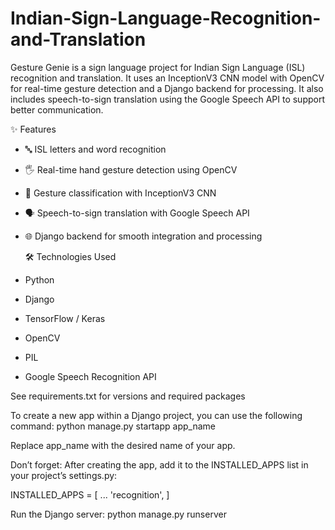 # Indian-Sign-Language-Recognition-and-Translation
Gesture Genie is a sign language project for Indian Sign Language (ISL) recognition and translation. It uses an InceptionV3 CNN model with OpenCV for real-time gesture detection and a Django backend for processing. It also includes speech-to-sign translation using the Google Speech API to support better communication.

✨ Features

- 🔤 ISL letters and word recognition
- 🖐️ Real-time hand gesture detection using OpenCV
- 🧠 Gesture classification with InceptionV3 CNN
- 🗣️ Speech-to-sign translation with Google Speech API
- 🌐 Django backend for smooth integration and processing


  🛠️ Technologies Used

- Python
- Django
- TensorFlow / Keras
- OpenCV
- PIL
- Google Speech Recognition API

See requirements.txt for versions and required packages

To create a new app within a Django project, you can use the following command:
python manage.py startapp app_name

Replace app_name with the desired name of your app.

Don’t forget:
After creating the app, add it to the INSTALLED_APPS list in your project’s settings.py:

INSTALLED_APPS = [
    ...
    'recognition',
]


Run the Django server:
python manage.py runserver

